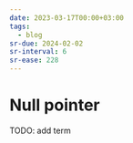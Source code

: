 ```yaml
---
date: 2023-03-17T00:00+03:00
tags:
  - blog
sr-due: 2024-02-02
sr-interval: 6
sr-ease: 228
---
```


# Null pointer

TODO: add term
